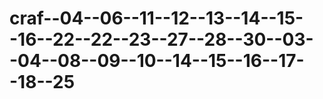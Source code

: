 # craf--04--06--11--12--13--14--15--16--22--22--23--27--28--30--03--04--08--09--10--14--15--16--17--18--25
